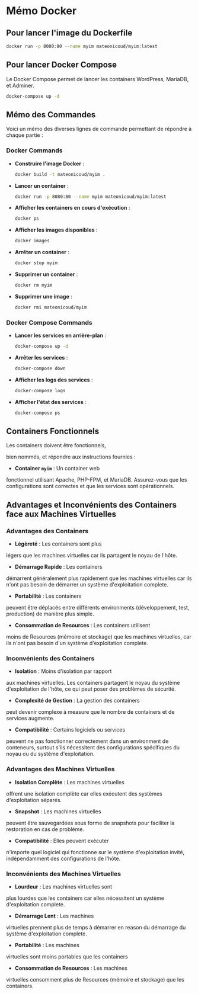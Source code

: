 # Mémo Docker

## Pour lancer l'image du Dockerfile

```bash
docker run -p 8080:80 --name myim mateonicoud/myim:latest
```

## Pour lancer Docker Compose

Le Docker Compose permet de lancer les
containers WordPress, MariaDB, et Adminer.

```bash
docker-compose up -d
```

## Mémo des Commandes

Voici un mémo des diverses lignes de commande
permettant de répondre à chaque partie :

### Docker Commands

- **Construire l'image Docker** :

  ```bash
  docker build -t mateonicoud/myim .
  ```

- **Lancer un container** :

  ```bash
  docker run -p 8080:80 --name myim mateonicoud/myim:latest
  ```

- **Afficher les containers en cours d'exécution** :

  ```bash
  docker ps
  ```

- **Afficher les images disponibles** :

  ```bash
  docker images
  ```

- **Arrêter un container** :

  ```bash
  docker stop myim
  ```

- **Supprimer un container** :

  ```bash
  docker rm myim
  ```

- **Supprimer une image** :

  ```bash
  docker rmi mateonicoud/myim
  ```

### Docker Compose Commands

- **Lancer les services en arrière-plan** :

  ```bash
  docker-compose up -d
  ```

- **Arrêter les services** :

  ```bash
  docker-compose down
  ```

- **Afficher les logs des services** :

  ```bash
  docker-compose logs
  ```

- **Afficher l'état des services** :

  ```bash
  docker-compose ps
  ```

## Containers Fonctionnels

Les containers doivent être fonctionnels,

bien nommés, et répondre aux instructions fournies :

- **Container `myim`** : Un container web

fonctionnel utilisant Apache, PHP-FPM, et MariaDB.
Assurez-vous que les configurations sont
correctes et que les services sont opérationnels.

## Advantages et Inconvénients des Containers face aux Machines Virtuelles

### Advantages des Containers

- **Légèreté** : Les containers sont plus

légers que les machines virtuelles
car ils partagent le noyau de l'hôte.

- **Démarrage Rapide** : Les containers

démarrent généralement plus rapidement que les machines
virtuelles car ils n'ont pas besoin
de démarrer un système d'exploitation complete.

- **Portabilité** : Les containers

peuvent être déplacés entre différents
environments (développement, test, production)
de manière plus simple.

- **Consommation de Resources** : Les containers utilisent

moins de Resources (mémoire et stockage)
que les machines virtuelles, car ils n'ont
pas besoin d'un système d'exploitation complete.

### Inconvénients des Containers

- **Isolation** : Moins d'isolation par rapport

aux machines virtuelles. Les containers
partagent le noyau du système d'exploitation de
l'hôte, ce qui peut poser des problèmes de sécurité.

- **Complexité de Gestion** : La gestion des containers

peut devenir complexe à measure que
le nombre de containers et de services augmente.

- **Compatibilité** : Certains logiciels ou services

peuvent ne pas
fonctionner correctement dans un
environment de conteneurs, surtout s'ils
nécessitent des configurations spécifiques
du noyau ou du système d'exploitation.

### Advantages des Machines Virtuelles

- **Isolation Complète** : Les machines virtuelles

offrent une isolation
complète car elles exécutent des systèmes
d'exploitation séparés.

- **Snapshot** : Les machines virtuelles

peuvent être sauvegardées sous forme de
snapshots pour faciliter la restoration
en cas de problème.

- **Compatibilité** : Elles peuvent exécuter

n'importe quel logiciel qui fonctionne sur le
système d'exploitation invité,
indépendamment des configurations de l'hôte.

### Inconvénients des Machines Virtuelles

- **Lourdeur** : Les machines virtuelles sont

plus lourdes que les containers
car elles nécessitent un système
d'exploitation complete.

- **Démarrage Lent** : Les machines

virtuelles prennent plus de temps à
démarrer en reason du démarrage du
système d'exploitation complete.

- **Portabilité** : Les machines

virtuelles sont moins portables que les containers

- **Consommation de Resources** : Les machines

virtuelles consomment
plus de Resources (mémoire et stockage)
que les containers.
